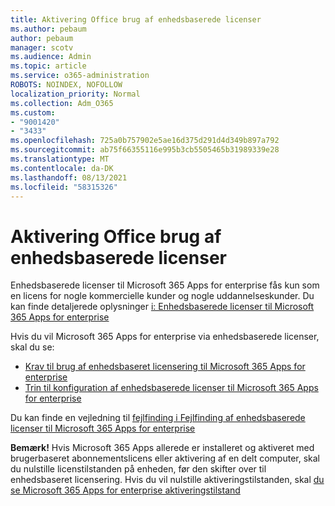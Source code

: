 ```yaml
---
title: Aktivering Office brug af enhedsbaserede licenser
ms.author: pebaum
author: pebaum
manager: scotv
ms.audience: Admin
ms.topic: article
ms.service: o365-administration
ROBOTS: NOINDEX, NOFOLLOW
localization_priority: Normal
ms.collection: Adm_O365
ms.custom:
- "9001420"
- "3433"
ms.openlocfilehash: 725a0b757902e5ae16d375d291d4d349b897a792
ms.sourcegitcommit: ab75f66355116e995b3cb5505465b31989339e28
ms.translationtype: MT
ms.contentlocale: da-DK
ms.lasthandoff: 08/13/2021
ms.locfileid: "58315326"
---
```

# <a name="activating-office-using-device-based-licensing"></a>Aktivering Office brug af enhedsbaserede licenser

Enhedsbaserede licenser til Microsoft 365 Apps for enterprise fås kun som en licens for nogle kommercielle kunder og nogle uddannelseskunder. Du kan finde detaljerede oplysninger [i: Enhedsbaserede licenser til Microsoft 365 Apps for enterprise](https://docs.microsoft.com/deployoffice/device-based-licensing)

Hvis du vil Microsoft 365 Apps for enterprise via enhedsbaserede licenser, skal du se:

- [Krav til brug af enhedsbaseret licensering til Microsoft 365 Apps for enterprise](https://docs.microsoft.com/deployoffice/device-based-licensing#requirements-for-using-device-based-licensing-for-microsoft-365-apps-for-enterprise)
- [Trin til konfiguration af enhedsbaserede licenser til Microsoft 365 Apps for enterprise](https://docs.microsoft.com/deployoffice/device-based-licensing#steps-to-configure-device-based-licensing-for-microsoft-365-apps-for-enterprise)

Du kan finde en vejledning til [fejlfinding i Fejlfinding af enhedsbaserede licenser til Microsoft 365 Apps for enterprise](https://docs.microsoft.com/deployoffice/device-based-licensing#troubleshoot-device-based-licensing-for-microsoft-365-apps-for-enterprise)

**Bemærk!** Hvis Microsoft 365 Apps allerede er installeret og aktiveret med brugerbaseret abonnementslicens eller aktivering af en delt computer, skal du nulstille licenstilstanden på enheden, før den skifter over til enhedsbaseret licensering. Hvis du vil nulstille aktiveringstilstanden, skal [du se Microsoft 365 Apps for enterprise aktiveringstilstand](https://docs.microsoft.com/office/troubleshoot/activation/reset-office-365-proplus-activation-state)
